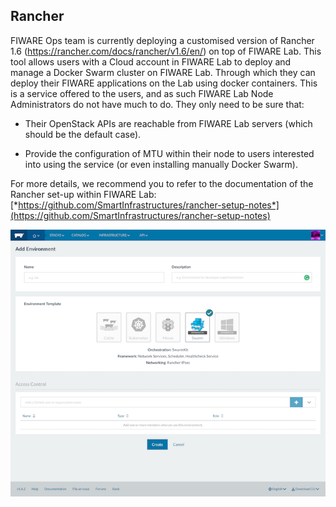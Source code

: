 ## Rancher

FIWARE Ops team is currently deploying a customised version of Rancher
1.6 (https://rancher.com/docs/rancher/v1.6/en/) on top of FIWARE Lab.
This tool allows users with a Cloud account in FIWARE Lab to deploy and
manage a Docker Swarm cluster on FIWARE Lab. Through which they can
deploy their FIWARE applications on the Lab using docker containers.
This is a service offered to the users, and as such FIWARE Lab Node
Administrators do not have much to do. They only need to be sure that:

-   Their OpenStack APIs are reachable from FIWARE Lab servers (which
    should be the default case).

-   Provide the configuration of MTU within their node to users
    interested into using the service (or even installing manually
    Docker Swarm).

For more details, we recommend you to refer to the documentation of the
Rancher set-up within FIWARE Lab:
[*https://github.com/SmartInfrastructures/rancher-setup-notes*](https://github.com/SmartInfrastructures/rancher-setup-notes)

![FIWARE Rancher tool.](image9.png)
